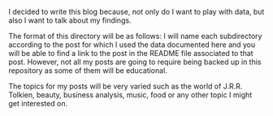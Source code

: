 I decided to write this blog because, not only do I want to play with data, but also I want to talk about my findings. 


The format of this directory will be as follows: I will name each subdirectory according to the post for which I used the data documented here and you will be able to find a link to the post in the README file associated to that post. However, not all my posts are going to require being backed up in this repository as some of them will be educational. 

The topics for my posts will be very varied such as the world of J.R.R. Tolkien, beauty, business analysis, music, food or any other topic I might get interested on. 

